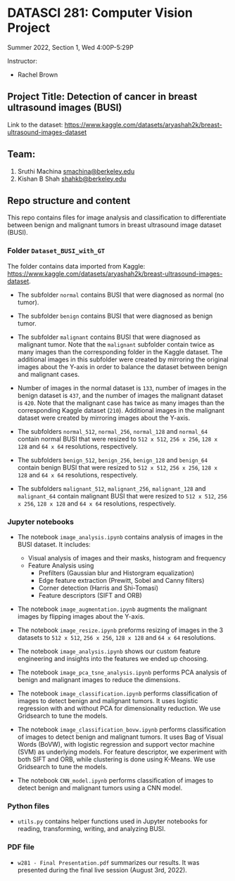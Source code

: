 # DATASCI 281: Computer Vision Project
Summer 2022, Section 1, Wed 4:00P-5:29P

Instructor:
 - Rachel Brown

## Project Title: Detection of cancer in breast ultrasound images (BUSI)
Link to the dataset: <https://www.kaggle.com/datasets/aryashah2k/breast-ultrasound-images-dataset>

## Team: 
 1. Sruthi Machina <smachina@berkeley.edu>
 2. Kishan B Shah <shahkb@berkeley.edu>


## Repo structure and content
This repo contains files for image analysis and classification to differentiate between benign and malignant tumors in breast ultrasound image dataset (BUSI). 

### Folder `Dataset_BUSI_with_GT` 
The folder contains data imported from Kaggle: <https://www.kaggle.com/datasets/aryashah2k/breast-ultrasound-images-dataset>. 

- The subfolder `normal` contains BUSI that were diagnosed as normal (no tumor).

- The subfolder `benign` contains BUSI that were diagnosed as benign tumor.

- The subfolder `malignant` contains BUSI that were diagnosed as malignant tumor. Note that the `malignant` subfolder contain twice as many images than the corresponding folder in the Kaggle dataset. The additional images in this subfolder were created by mirroring the original images about the Y-axis in order to balance the dataset between benign and malignant cases. 

 - Number of images in the normal dataset is `133`, number of images in the benign dataset is `437`, and the number of images the malignant dataset is `420`. Note that the malignant case has twice as many images than the corresponding Kaggle dataset (`210`). Additional images in the malignant dataset were created by mirroring images about the Y-axis.

 - The subfolders `normal_512`, `normal_256`, `normal_128` and `normal_64` contain normal BUSI that were resized to `512 x 512`, `256 x 256`, `128 x 128` and `64 x 64` resolutions, respectively.

 - The subfolders `benign_512`, `benign_256`, `benign_128` and `benign_64` contain benign BUSI that were resized to `512 x 512`, `256 x 256`, `128 x 128` and `64 x 64` resolutions, respectively.

 - The subfolders `malignant_512`, `malignant_256`, `malignant_128` and `malignant_64` contain malignant BUSI that were resized to `512 x 512`, `256 x 256`, `128 x 128` and `64 x 64` resolutions, respectively.


### Jupyter notebooks

- The notebook `image_analysis.ipynb` contains analysis of images in the BUSI dataset. It includes:
  - Visual analysis of images and their masks, histogram and frequency
  - Feature Analysis using
      - Prefilters (Gaussian blur and Historgram equalization)
      - Edge feature extraction (Prewitt, Sobel and Canny filters)
      - Corner detection (Harris and Shi-Tomasi)
      - Feature descriptors (SIFT and ORB)

 - The notebook `image_augmentation.ipynb` augments the malignant images by flipping images about the Y-axis.

 - The notebook `image_resize.ipynb` preforms resizing of images in the 3 datasets to `512 x 512`, `256 x 256`, `128 x 128` and `64 x 64` resolutions.

 - The notebook `image_analysis.ipynb` shows our custom feature engineering and insights into the features we ended up choosing.

 - The notebook `image_pca_tsne_analysis.ipynb` performs PCA analysis of benign and malignant images to reduce the dimensions.

 - The notebook `image_classification.ipynb` performs classification of images to detect benign and malignant tumors. It uses logistic regression with and without PCA for dimensionality reduction. We use Gridsearch to tune the models.

- The notebook `image_classification_bovw.ipynb` performs classification of images to detect benign and malignant tumors. It uses Bag of Visual Words (BoVW), with logistic regression and support vector machine (SVM) as underlying models. For feature descriptor, we experiment with both SIFT and ORB, while clustering is done using K-Means. We use Gridsearch to tune the models.

 - The notebook `CNN_model.ipynb` performs classification of images to detect benign and malignant tumors using a CNN model.

### Python files

- `utils.py` contains helper functions used in Jupyter notebooks for reading, transforming, writing, and analyzing BUSI.

### PDF file

- `w281 - Final Presentation.pdf` summarizes our results. It was presented during the final live session (August 3rd, 2022).



